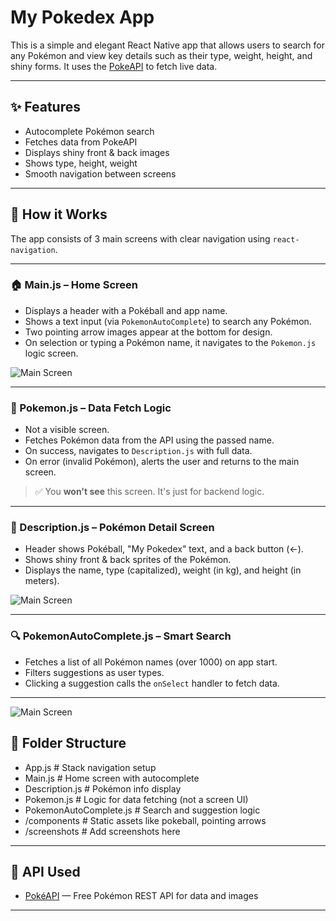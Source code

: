 ﻿# My Pokedex App

This is a simple and elegant React Native app that allows users to search for any Pokémon and view key details such as their type, weight, height, and shiny forms. It uses the [PokeAPI](https://pokeapi.co/) to fetch live data.

---

## ✨ Features

- Autocomplete Pokémon search
- Fetches data from PokeAPI
- Displays shiny front & back images
- Shows type, height, weight
- Smooth navigation between screens

---

## 🚀 How it Works

The app consists of 3 main screens with clear navigation using `react-navigation`.

---

### 🏠 Main.js – Home Screen

- Displays a header with a Pokéball and app name.
- Shows a text input (via `PokemonAutoComplete`) to search any Pokémon.
- Two pointing arrow images appear at the bottom for design.
- On selection or typing a Pokémon name, it navigates to the `Pokemon.js` logic screen.

![Main Screen](screenshots/MainScreen.jpg)

---

### 🔄 Pokemon.js – Data Fetch Logic

- Not a visible screen.
- Fetches Pokémon data from the API using the passed name.
- On success, navigates to `Description.js` with full data.
- On error (invalid Pokémon), alerts the user and returns to the main screen.

> ✅ You **won't see** this screen. It's just for backend logic.

---

### 🧾 Description.js – Pokémon Detail Screen

- Header shows Pokéball, "My Pokedex" text, and a back button (←).
- Shows shiny front & back sprites of the Pokémon.
- Displays the name, type (capitalized), weight (in kg), and height (in meters).

![Main Screen](screenshots/Desc.jpg)

---

### 🔍 PokemonAutoComplete.js – Smart Search

- Fetches a list of all Pokémon names (over 1000) on app start.
- Filters suggestions as user types.
- Clicking a suggestion calls the `onSelect` handler to fetch data.

---

![Main Screen](screenshots/Auto.jpg)

## 📁 Folder Structure

- App.js # Stack navigation setup
- Main.js # Home screen with autocomplete
- Description.js # Pokémon info display
- Pokemon.js # Logic for data fetching (not a screen UI)
- PokemonAutoComplete.js # Search and suggestion logic
- /components # Static assets like pokeball, pointing arrows
- /screenshots # Add screenshots here


---

## 🚀 API Used

- [PokéAPI](https://pokeapi.co/) — Free Pokémon REST API for data and images

---


